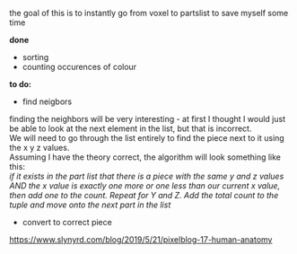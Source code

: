 the goal of this is to instantly go from voxel to partslist to save myself some time

__done__
- sorting
- counting occurences of colour
  
__to do:__
- find neigbors

finding the neighbors will be very interesting - at first I thought I would just be able to look at the next element in the list, but that is incorrect. <br>
We will need to go through the list entirely to find the piece next to it using the x y z values. <br>
Assuming I have the theory correct, the algorithm will look something like this: <br>
_if it exists in the part list that there is a piece with the same y and z values AND the x value is exactly one more or one less than our current x value, then add one to the count. Repeat for Y and Z. Add the total count to the tuple and move onto the next part in the list_

- convert to correct piece


https://www.slynyrd.com/blog/2019/5/21/pixelblog-17-human-anatomy
